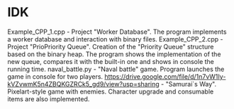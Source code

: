 # IDK

Example_CPP_1.cpp - Project "Worker Database". The program implements a worker database and interaction with binary files.
Example_CPP_2.cpp - Project "PrioPriority Queue". Creation of the "Priority Queue" structure based on the binary heap. The program shows the implementation of the new queue, compares it with the built-in one and shows in console the running time.
naval_battle.py - "Naval battle" game. Program launches the game in console for two players.
https://drive.google.com/file/d/1n7vW1Iy-kVZvwmK5n4ZBQKGZRCk5_gd9/view?usp=sharing - "Samurai`s Way". Pixelart-style game with enemies. Character upgrade and consumable items are also implemented.
